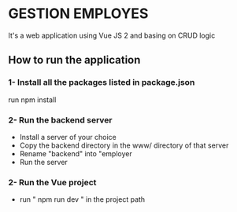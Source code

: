 # GESTION EMPLOYES

It's a web application using Vue JS 2 and basing on CRUD logic

## How to run the application
### 1- Install all the packages listed in package.json
run npm install

### 2- Run the backend server
- Install a server of your choice
- Copy the backend directory in the www/ directory of that server
- Rename "backend" into "employer
- Run the server


### 2- Run the Vue project
- run " npm run dev " in the project path
